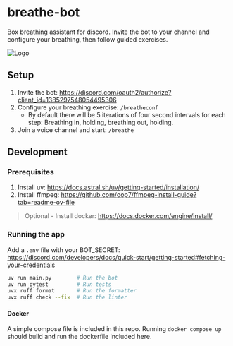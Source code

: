 # breathe-bot

Box breathing assistant for discord. Invite the bot to your channel and configure your breathing, then follow guided exercises.

![Logo](/repository/assets/logo.png?raw=true "Logo")

## Setup

1. Invite the bot: https://discord.com/oauth2/authorize?client_id=1385297548054495306
1. Configure your breathing exercise: `/breatheconf`
    * By default there will be 5 iterations of four second intervals for each step: Breathing in, holding, breathing out, holding.
1. Join a voice channel and start: `/breathe`

## Development

### Prerequisites
1. Install uv: https://docs.astral.sh/uv/getting-started/installation/
1. Install ffmpeg: https://github.com/oop7/ffmpeg-install-guide?tab=readme-ov-file

> Optional - Install docker: https://docs.docker.com/engine/install/

### Running the app

Add a `.env` file with your BOT_SECRET: https://discord.com/developers/docs/quick-start/getting-started#fetching-your-credentials

```bash
uv run main.py        # Run the bot
uv run pytest         # Run tests
uvx ruff format       # Run the formatter
uvx ruff check --fix  # Run the linter
```

#### Docker

A simple compose file is included in this repo. Running `docker compose up` should build and run the dockerfile included here.